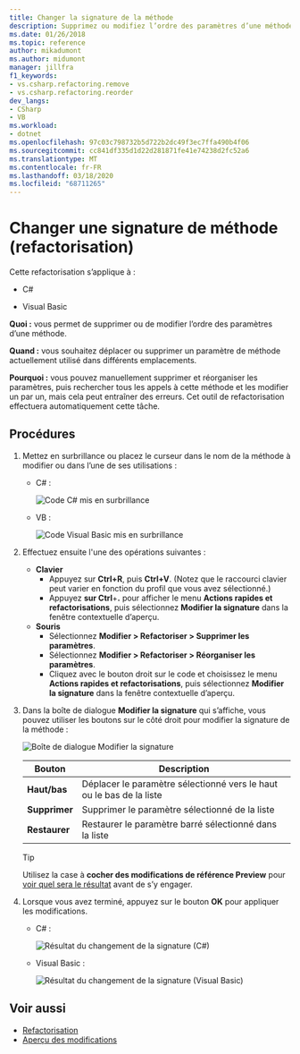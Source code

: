 ```yaml
---
title: Changer la signature de la méthode
description: Supprimez ou modifiez l’ordre des paramètres d’une méthode. Cliquez avec le bouton droit sur la méthode, sélectionnez Actions rapides et refactorisations, puis sélectionnez Changer la signature.
ms.date: 01/26/2018
ms.topic: reference
author: mikadumont
ms.author: midumont
manager: jillfra
f1_keywords:
- vs.csharp.refactoring.remove
- vs.csharp.refactoring.reorder
dev_langs:
- CSharp
- VB
ms.workload:
- dotnet
ms.openlocfilehash: 97c03c798732b5d722b2dc49f3ec7ffa490b4f06
ms.sourcegitcommit: cc841df335d1d22d281871fe41e74238d2fc52a6
ms.translationtype: MT
ms.contentlocale: fr-FR
ms.lasthandoff: 03/18/2020
ms.locfileid: "68711265"
---
```

# <a name="change-a-method-signature-refactoring"></a>Changer une signature de méthode (refactorisation)

Cette refactorisation s’applique à :

- C#

- Visual Basic

**Quoi :** vous permet de supprimer ou de modifier l’ordre des paramètres d’une méthode.

**Quand :** vous souhaitez déplacer ou supprimer un paramètre de méthode actuellement utilisé dans différents emplacements.

**Pourquoi :** vous pouvez manuellement supprimer et réorganiser les paramètres, puis rechercher tous les appels à cette méthode et les modifier un par un, mais cela peut entraîner des erreurs.  Cet outil de refactorisation effectuera automatiquement cette tâche.

## <a name="how-to"></a>Procédures

1. Mettez en surbrillance ou placez le curseur dans le nom de la méthode à modifier ou dans l’une de ses utilisations :

   - C# :

       ![Code C# mis en surbrillance](media/changesignature-highlight-cs.png)

   - VB :

       ![Code Visual Basic mis en surbrillance](media/changesignature-highlight-vb.png)

2. Effectuez ensuite l'une des opérations suivantes :

   - **Clavier**
      - Appuyez sur **Ctrl+R**, puis **Ctrl+V**.  (Notez que le raccourci clavier peut varier en fonction du profil que vous avez sélectionné.)
      - Appuyez **sur Ctrl**+**.** pour afficher le menu **Actions rapides et refactorisations**, puis sélectionnez **Modifier la signature** dans la fenêtre contextuelle d’aperçu.
   - **Souris**
      - Sélectionnez **Modifier > Refactoriser > Supprimer les paramètres**.
      - Sélectionnez **Modifier > Refactoriser > Réorganiser les paramètres**.
      - Cliquez avec le bouton droit sur le code et choisissez le menu **Actions rapides et refactorisations**, puis sélectionnez **Modifier la signature** dans la fenêtre contextuelle d’aperçu.

3. Dans la boîte de dialogue **Modifier la signature** qui s’affiche, vous pouvez utiliser les boutons sur le côté droit pour modifier la signature de la méthode :

   ![Boîte de dialogue Modifier la signature](media/changesignature-dialog-cs.png)

   | Bouton | Description
   | ------ | ---
   | **Haut/bas** | Déplacer le paramètre sélectionné vers le haut ou le bas de la liste
   | **Supprimer** | Supprimer le paramètre sélectionné de la liste
   | **Restaurer** | Restaurer le paramètre barré sélectionné dans la liste

   > [!TIP]
   > Utilisez la case à **cocher des modifications de référence Preview** pour [voir quel sera le résultat](../../ide/preview-changes.md) avant de s’y engager.

4. Lorsque vous avez terminé, appuyez sur le bouton **OK** pour appliquer les modifications.

   - C# :

      ![Résultat du changement de la signature (C#)](media/changesignature-result-cs.png)

   - Visual Basic :

      ![Résultat du changement de la signature (Visual Basic)](media/changesignature-result-vb.png)

## <a name="see-also"></a>Voir aussi

- [Refactorisation](../refactoring-in-visual-studio.md)
- [Aperçu des modifications](../../ide/preview-changes.md)